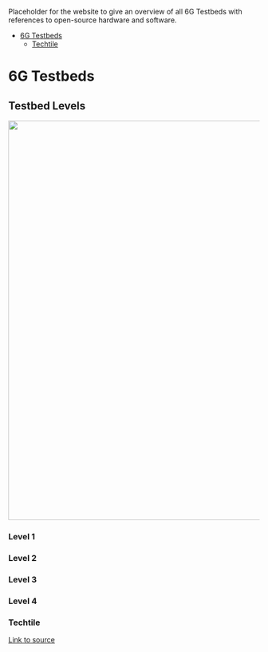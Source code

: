 Placeholder for the website to give an overview of all 6G Testbeds with references to open-source hardware and software.

- [6G Testbeds](#6g-testbeds)
  * [Techtile](#techtile)
  
# 6G Testbeds

## Testbed Levels

<img src="https://user-images.githubusercontent.com/8626571/233090472-29720a17-af31-46f5-94b2-1c3ab1ee63da.png" data-canonical-src="https://user-images.githubusercontent.com/8626571/233090472-29720a17-af31-46f5-94b2-1c3ab1ee63da.png" width="800" />

### Level 1
### Level 2
### Level 3
### Level 4

### Techtile

[Link to source](https://github.com/techtile-by-dramco)
